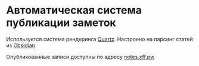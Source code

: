 # Автоматическая система публикации заметок

Используется система рендеринга [Quartz](https://github.com/jackyzha0/quartz/). Настроено на парсинг статей из [Obsidian](https://obsidian.md)

Опубликованные записи доступны по адресу [notes.xff.pw](https://notes.xff.pw)

